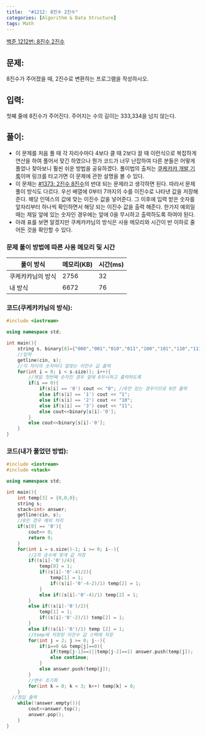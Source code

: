 ```yaml
---
title:  "#1212: 8진수 2진수"
categories: [Algorithm & Data Structure]
tags: Math
---
```


[백준 1212번: 8진수 2진수](https://www.acmicpc.net/problem/1212)

## 문제:

8진수가 주어졌을 때, 2진수로 변환하는 프로그램을 작성하시오.

## 입력:

첫째 줄에 8진수가 주어진다. 주어지는 수의 길이는 333,334을 넘지 않는다.

## 풀이:

- 이 문제를 처음 풀 때 각 자리수마다 4보다 클 때 2보다 끌 때 이런식으로 복잡하게 연산을 하여 풀어서 맞긴 하였으나 뭔가 코드가 너무 난잡하여 다른 분들은 어떻게 풀었나 찾아보니 훨씬 쉬운 방법을 공유하겠다. 풀이법의 출처는 [쿠케캬캬 개발 기록](https://kukekyakya.tistory.com/505)이며 링크를 타고가면 이 문제에 관한 설명을 볼 수 있다.
- 이 문제는 [#1373: 2진수 8진수](/algorithm%20&%20data%20structure/1373-2진수-8진수/)의 반대 되는 문제라고 생각하면 된다. 따라서 문제 풀이 방식도 다르다. 우선 배열에 0부터 7까지의 수를 이진수로 나타낸 값을 저장해준다. 해당 인덱스의 값에 맞는 이진수 값을 넣어준다. 그 이후에 입력 받은 숫자를 앞자리부터 하나씩 확인하면서 해당 되는 이진수 값을 출력 해준다. 한가지 예외일때는 제일 앞에 있는 숫자인 경우에는 앞에 0을 무시하고 출력하도록 하여야 된다.
- 아래 표를 보면 알겠지만 쿠케캬캬님의 방식은 사용 메모리와 시간이 반 이하로 줄어든 것을 확인할 수 있다.

### 문제 풀이 방법에 따른 사용 메모리 및 시간
|풀이 방식|메모리(KB)|시간(ms)|
|------|---|---|
|쿠케캬캬님의 방식|2756|32|
|내 방식|6672|76|

### 코드(쿠케캬캬님의 방식):

```cpp
#include <iostream>

using namespace std;

int main(){
	string s, binary[8]={"000","001","010","011","100","101","110","111"};
	//입력
	getline(cin, s);
	//각 자리의 숫자마다 알맞는 이진수 값 출력
	for(int i = 0; i < s.size(); i++){
		//제일 첫번째 숫자인 경우 앞에 0무시하고 출력하도록
		if(i == 0){
			if(s[i] == '0') cout << "0"; //0만 있는 경우이므로 0만 출력
			else if(s[i] == '1') cout << "1";
			else if(s[i] == '2') cout << "10";
			else if(s[i] == '3') cout << "11";
			else cout<<binary[s[i]-'0'];
		}
		else cout<<binary[s[i]-'0'];
	}
}
```

### 코드(내가 풀었던 방법):

```cpp
#include <iostream>
#include <stack>

using namespace std;

int main(){
	int temp[3] = {0,0,0};
	string s;
	stack<int> answer;
	getline(cin, s);
	//0인 경우 예외 처리
	if(s[0] == '0'){
		cout<< 0;
		return 0;
	}
	for(int i = s.size()-1; i >= 0; i--){
		//2의 승수에 맞게 값 저장 
		if((s[i]-'0')/4){
			temp[0] = 1;
			if((s[i]-'0'-4)/2){
				temp[1] = 1;
				if((s[i]-'0'-4-2)/1) temp[2] = 1;
			}
			else if((s[i]-'0'-4)/1) temp[2] = 1;
		}
		else if((s[i]-'0')/2){
			temp[1] = 1;
			if((s[i]-'0'-2)/1) temp[2] = 1;
		}
		else if((s[i]-'0')/1) temp [2] = 1;
		//temp에 저장된 이진수 값 스택에 저장 
		for(int j = 2; j >= 0; j--){
			if(i==0 && temp[j]==0){
				if(temp[j-1]==1||temp[j-2]==1) answer.push(temp[j]);
				else continue;
			}
			else answer.push(temp[j]);
		}
		//변수 초기화 
		for(int k = 0; k < 3; k++) temp[k] = 0;
	}
  //정답 출력
	while(!answer.empty()){
		cout<<answer.top();
		answer.pop();
	}
}
```